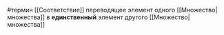 #термин
[[Соответствие]] переводящее элемент одного [[Множество|множества]] в **единственный** элемент другого [[Множество|множества]]